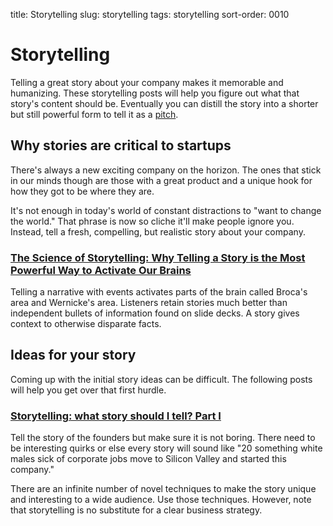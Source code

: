 title: Storytelling
slug: storytelling
tags: storytelling
sort-order: 0010

# Storytelling
Telling a great story about your company makes it memorable and humanizing.
These storytelling posts will help you figure out what that story's content
should be. Eventually you can distill the story into a shorter but still
powerful form to tell it as a [pitch](/pitching.html).


## Why stories are critical to startups
There's always a new exciting company on the horizon. The ones that stick in
our minds though are those with a great product and a unique hook for how they
got to be where they are. 

It's not enough in today's world of constant 
distractions to "want to change the world." That phrase is now so cliche it'll
make people ignore you. Instead, tell a fresh, compelling, but realistic story 
about your company.

### [The Science of Storytelling: Why Telling a Story is the Most Powerful Way to Activate Our Brains](http://lifehacker.com/5965703/the-science-of-storytelling-why-telling-a-story-is-the-most-powerful-way-to-activate-our-brains)
Telling a narrative with events activates parts of the brain called Broca's 
area and Wernicke's area. Listeners retain stories much better than independent
bullets of information found on slide decks. A story gives context to otherwise 
disparate facts.


## Ideas for your story
Coming up with the initial story ideas can be difficult. The following posts
will help you get over that first hurdle.

### [Storytelling: what story should I tell? Part I](http://blog.press42.com/index.php/2012/11/05/storytelling-video-pitch/)
Tell the story of the founders but make sure it is not boring. There need to
be interesting quirks or else every story will sound like "20 something white
males sick of corporate jobs move to Silicon Valley and started this company."

There are an infinite number of novel techniques to make the story unique and 
interesting to a wide audience. Use those techniques. However, note that 
storytelling is no substitute for a clear business strategy.

